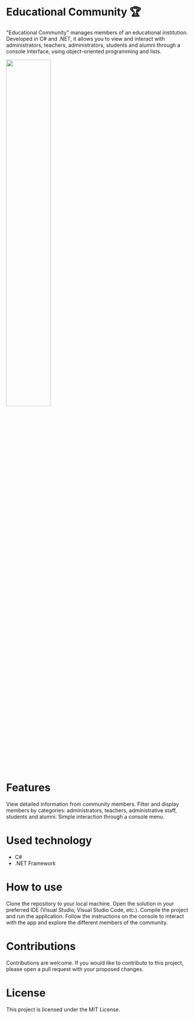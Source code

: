 # Educational Community 🏆
"Educational Community" manages members of an educational institution. Developed in C# and .NET, it allows you to view and interact with administrators, teachers, administrators, students and alumni through a console interface, using object-oriented programming and lists.

<img src="https://github.com/K3ury99/Comunidad-Educativa/assets/128008789/ea66fbb0-f1ee-4753-8438-1d4600a4618e" width="49%"></img>

# Features
View detailed information from community members.
Filter and display members by categories: administrators, teachers, administrative staff, students and alumni.
Simple interaction through a console menu.

# Used technology
- C#
- .NET Framework

# How to use
Clone the repository to your local machine.
Open the solution in your preferred IDE (Visual Studio, Visual Studio Code, etc.).
Compile the project and run the application.
Follow the instructions on the console to interact with the app and explore the different members of the community.

# Contributions
Contributions are welcome. If you would like to contribute to this project, please open a pull request with your proposed changes.

# License
This project is licensed under the MIT License.
